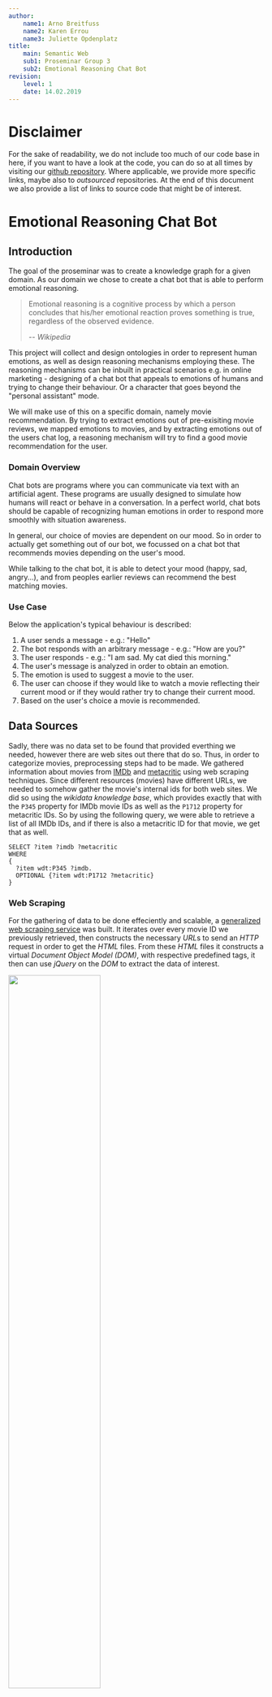 ```yaml
---
author:
    name1: Arno Breitfuss 
    name2: Karen Errou 
    name3: Juliette Opdenplatz
title:
    main: Semantic Web
    sub1: Proseminar Group 3
    sub2: Emotional Reasoning Chat Bot
revision:
    level: 1
    date: 14.02.2019
---
```


# Disclaimer

For the sake of readability, we do not include too much of our code base in here,
if you want to have a look at the code,
you can do so at all times by visiting our [github repository](https://github.com/julietcetera/semantic-web-course).
Where applicable, we provide more specific links, maybe also to *outsourced* repositories.
At the end of this document we also provide a list of links to source code that might be of interest.

# Emotional Reasoning Chat Bot

## Introduction

The goal of the proseminar was to create a knowledge graph for a given domain.
As our domain we chose to create a chat bot that is able to perform emotional reasoning.

> Emotional reasoning is a cognitive process by which a person concludes that his/her emotional reaction proves something is true, regardless of the observed evidence.
>
> -- <cite>Wikipedia</cite>

This project will collect and design ontologies in order to represent human emotions,
as well as design reasoning mechanisms employing these.
The reasoning mechanisms can be inbuilt in practical scenarios e.g. in online marketing - designing of a chat bot that appeals to emotions of humans and trying to change their behaviour.
Or a character that goes beyond the "personal assistant" mode.

We will make use of this on a specific domain, namely movie recommendation.
By trying to extract emotions out of pre-exisiting movie reviews,
we mapped emotions to movies, and by extracting emotions out of the users chat log,
a reasoning mechanism will try to find a good movie recommendation for the user.

### Domain Overview

Chat bots are programs where you can communicate via text with an artificial agent.
These programs are usually designed to simulate how humans will react or behave in a conversation.
In a perfect world, chat bots should be capable of recognizing human emotions in order to respond more smoothly with situation awareness.

In general, our choice of movies are dependent on our mood.
So in order to actually get something out of our bot,
we focussed on a chat bot that recommends movies depending on the user's mood.

While talking to the chat bot, it is able to detect your mood (happy, sad, angry...),
and from peoples earlier reviews can recommend the best matching movies.

### Use Case

Below the application's typical behaviour is described:

1. A user sends a message - e.g.: "Hello"
2. The bot responds with an arbitrary message - e.g.: "How are you?"
3. The user responds - e.g.: "I am sad. My cat died this morning."
4. The user's message is analyzed in order to obtain an emotion.
5. The emotion is used to suggest a movie to the user.
6. The user can choose if they would like to watch a movie reflecting their current mood or if they would rather try to change their current mood.
7. Based on the user's choice a movie is recommended.

## Data Sources

Sadly, there was no data set to be found that provided everthing we needed, however there are web sites out there that do so.
Thus, in order to categorize movies, preprocessing steps had to be made.
We gathered information about movies from [IMDb](https://www.imdb.com/) and [metacritic](https://www.metacritic.com/) using web scraping techniques.
Since different resources (movies) have different URLs,
we needed to somehow gather the movie's internal ids for both web sites.
We did so using the *wikidata knowledge base*,
which provides exactly that with the `P345` property for IMDb movie IDs as well as the `P1712` property for metacritic IDs.
So by using the following query, we were able to retrieve a list of all IMDb IDs,
and if there is also a metacritic ID for that movie, we get that as well.
```
SELECT ?item ?imdb ?metacritic
WHERE 
{
  ?item wdt:P345 ?imdb.
  OPTIONAL {?item wdt:P1712 ?metacritic}
}
```

### Web Scraping 

For the gathering of data to be done effeciently and scalable,
a [generalized web scraping service](https://github.com/julietcetera/data-miner-js) was built.
It iterates over every movie ID we previously retrieved,
then constructs the necessary *URL*s to send an *HTTP* request in order to get the *HTML* files.
From these *HTML* files it constructs a virtual *Document Object Model (DOM)*,
with respective predefined tags,
it then can use *jQuery* on the *DOM* to extract the data of interest.

<img src="./img/web_scraping.png" width="60%" height="60%"/>

### Other Metadata

Initially, we planned to provide links to [linkedmbd](http://www.linkedmdb.org/), however,
sadly this service seems to be discontinued.

Since the IDs were gathered using the *wikidata knowledge base*,
there also for every movie we have in our database, is an equivalent on wikidata,
Due to that, we were easily able to create linking to wikidata,
and thus, profit from the data provided, by using federated *SPARQL*-queries.

Also since *DBpedia* maintains links in form of *owl:sameAs* relations to *wikidata*,
we were also able to enrich our database with links to *DBpedia*.
```
PREFIX schema: <http://schema.org/>
PREFIX owl: <http://www.w3.org/2002/07/owl#>
PREFIX dbpedia-owl: <http://dbpedia.org/ontology/>
SELECT ?film ?wdlink ?dblink WHERE {
    SERVICE <http://dbpedia.org/sparql> {
        ?dblink a dbpedia-owl:Film .
        ?dblink owl:sameAs ?wdlink
    }
    ?film a schema:Movie .
    ?film owl:sameAs ?wdlink
}
```

## Knowledge Graph

The requirements to our knowledge graph were kind of clear from the get-go.
They also did not change too much, making lots of refactoring unnecessary. 
At the end of this section a visualization of the main parts of our graph is provided.

### Vocabularies Used

Reuse of existing vocabularies is important, since the definition says,
that an ontology should be a *shared* conceptualization.

#### Schema.org

> Schema.org is a collaborative, community activity with a mission to create, maintain, and promote schemas for structured data on the Internet, on web pages, in email messages, and beyond.
>
> -- <cite>https://schema.org/</cite>

We mainly make use of *schema.org*'s movie and review model, to describe our scraped data sets. 

#### Onyx - An Emotion Modelling Ontology

Onyx was designed for modelling emotions which have been extracted from text.
This suits our needs perfectly,
since we want to extract the user's emotional state from their chat messages as well as the emotional response to a movie from the movie's reviews.
A basic example below shows a single opinion annotated with Onyx metadata (taken from the [specification page](http://www.gsi.dit.upm.es/ontologies/onyx/)):

<img src="./img/onyx.png" width="91%" height="91%"/>

[Onyx: A Linked Data Approach to Emotion Representation (paper)](http://oa.upm.es/37389/1/INVE_MEM_2015_190501.pdf)

#### WNAffect

[*WNAffect*](http://www.gsi.dit.upm.es/ontologies/wnaffect/) was designed to link words to affects (emotions).
Again this makes a lot of sense for us and *Onyx* uses the terminology of *WNAffect*.

#### Self Defined Parts

##### User Data

Since we wanted to be able to restore the chat log of a user,
we had to somehow model that in our graph.
Usually, you probably would use some other type of database, for instance, document stores.
However, we did not want to include even more dependencies,
so we decided to just stick with *GraphDB* for that.

<img src="./img/user.png" width="100%" height="100%"/>

##### NLP Review Annotations

We used the [ontotext tagging service](https://tag.ontotext.com/documentation/), for annotating natural language.
Ontotext provides a REST-API to their service, which is not as powerful (as in computational load capacities),
as we initially expected, thus we did not annotate that many reviews (since there are about a million in our graph "that many" is relative).

There are several different types provided by Ontotext.
Parts of natural language texts are then assigned to those types, according to the underlying algorithms.

As an example for a successful annotation: "...disney bought everything from marvel comic..." was classified as `ontotext:RelationAcquisition`.

However, the linked ontology is nowhere to be found, we still keep the types though and use some artificial namespace.

##### Owl Axioms

Owl axioms are used to provide information about classes and properties,
as well as to associate class and properties with either partial or complete specifications of their characteristics,
and to give other logical information about classes and properties.

<img src="./img/owl_axioms.png" width="100%" height="100%"/>

##### Schema.org Action

In order to actually make use of a schema.org action, we implemented a REST-API, which on `/api/v1/movie/:id` returns a `potentialAction`.
It's a watch action and the target property leads to the IMDb videogallery site for a specific movie,
since we can not link from an IMDb ID to some web site where you can actually watch the full movie.

```
"@context": "http://schema.org",
"@type": "Movie",
"@id": "/api/v1",
"title": "Pulp Fiction",
"potentialAction": {
    "@type": "WatchAction",
    "target": "https://www.imdb.com/title/tt0110912/videogallery?ref_=tt_pv_vi_sm"
}
```

##### Shacl Shapes

Since one could theoretically add any kind of triple,
we use *SHACL* shapes in order to validate our produced RDF-files.
We do that mainly for movie-related data.

###### User/Chat Related Data

```
@prefix dash: <http://datashapes.org/dash#> .
@prefix rdf: <http://www.w3.org/1999/02/22-rdf-syntax-ns#> .
@prefix rdfs: <http://www.w3.org/2000/01/rdf-schema#> .
@prefix schema: <http://schema.org/> .
@prefix sh: <http://www.w3.org/ns/shacl#> .
@prefix xsd: <http://www.w3.org/2001/XMLSchema#> .
@prefix mcb: <http://movie.chatbot.org/> .

mcb:UserShape
	a sh:NodeShape ;
	sh:targetClass mcb:ChatLog ;
    sh:closed false ;
	sh:property [
		sh:path mcb:hasChatLog ;
		sh:datatype sh:IRI ;
		sh:maxCount 1 ;
		sh:minCount 1 ;
		sh:severity sh:Warning ;
		sh:message "A user should have exactly 1 ChatLog!"@en ;
	] ;
	sh:property [
		sh:path mcb:hasNickName;
		sh:datatype xsd:string ;
		sh:pattern "[a-zA-Z0-9]" ;
		sh:minLength 1 ;
		sh:maxLength 16 ;
		sh:maxCount 1 ;
		sh:minCount 1 ;
		sh:severity sh:Violation ;
		sh:message "A user has to have exactly 1 nickname!"@en ;
	] .

mcb:ChatLogShape
	a sh:NodeShape ;
	sh:targetClass mcb:ChatLog ;
	sh:property [
		sh:path mcb:hasPartOfChat ;
		sh:datatype sh:IRI ;
		sh:minCount 1 ;
	] .

mcb:PartOfChatShape
	a sh:NodeShape ;
	sh:targetClass mcb:PartOfChat ;
	sh:property [
		sh:path schema:author ;
		sh:datatype xsd:string ;
		sh:pattern "[a-zA-Z0-9]" ;
		sh:minLength 1 ;
		sh:maxLength 16 ;
		sh:maxCount 1 ;
		sh:minCount 1 ;
	] ;
	sh:property [
		sh:path schema:text ;
		sh:datatype xsd:string ;
		sh:pattern "[a-zA-Z0-9!?.]" ;
		sh:minLength 1 ;
		sh:maxLength 256 ;
		sh:maxCount 1 ;
		sh:minCount 1 ;
	] ;
	sh:property [
		sh:path schema:dateCreated ;
		sh:datatype xsd:integer ;
		sh:maxCount 1 ;
		sh:minCount 1 ;
		sh:minInclusive 0 ;
	] .
```

An example for a faulty validation run looks like this:
```
$ Conforms? false
$  - Severity: Violation for http://www.w3.org/ns/shacl#DatatypeConstraintComponent
$  - Severity: Violation for http://www.w3.org/ns/shacl#MaxCountConstraintComponent
$  - Severity: Violation for http://www.w3.org/ns/shacl#MinInclusiveConstraintComponent
$ ValidationReport {
$  graph:
$   [
$    { '@id': '_:b0',
$       '@type': [ 'http://www.w3.org/ns/shacl#ValidationResult' ],
$       'http://www.w3.org/ns/shacl#focusNode': [
$            { '@id': 'http://movie.chatbot.org#o15484207065' }
$        ],
$       'http://www.w3.org/ns/shacl#resultMessage': [
$            { '@value': 'Value does not have datatype <http://www.w3.org/2001/XMLSchema#string>' }
$        ],
$       'http://www.w3.org/ns/shacl#resultPath': [
$            { '@id': 'http://schema.org/author' }
$        ],
$       'http://www.w3.org/ns/shacl#resultSeverity': [
$            { '@id': 'http://www.w3.org/ns/shacl#Violation' }
$        ],
$       'http://www.w3.org/ns/shacl#sourceConstraintComponent': [
$            { '@id': 'http://www.w3.org/ns/shacl#DatatypeConstraintComponent' }
$        ],
$       'http://www.w3.org/ns/shacl#sourceShape': [
$            { '@id': '_:b1' }
$        ],
$       'http://www.w3.org/ns/shacl#value': [
$            { '@type': 'http://www.w3.org/2001/XMLSchema#integer',
$             '@value': '1' }
$        ]
$    },
$    { '@id': '_:b2',
$       '@type': [ 'http://www.w3.org/ns/shacl#ValidationResult' ],
$       'http://www.w3.org/ns/shacl#focusNode': [
$            { '@id': 'http://movie.chatbot.org#o15420147065' }
$        ],
$       'http://www.w3.org/ns/shacl#resultMessage': [
$            { '@value': 'More than 1 values' }
$        ],
$       'http://www.w3.org/ns/shacl#resultPath': [
$            { '@id': 'http://schema.org/author' }
$        ],
$       'http://www.w3.org/ns/shacl#resultSeverity': [
$            { '@id': 'http://www.w3.org/ns/shacl#Violation' }
$        ],
$       'http://www.w3.org/ns/shacl#sourceConstraintComponent': [
$            { '@id': 'http://www.w3.org/ns/shacl#MaxCountConstraintComponent' }
$        ],
$       'http://www.w3.org/ns/shacl#sourceShape': [ { '@id': '_:b1' } ] },
$    { '@id': '_:b3',
$       '@type': [ 'http://www.w3.org/ns/shacl#ValidationResult' ],
$       'http://www.w3.org/ns/shacl#focusNode': [
$            { '@id': 'http://movie.chatbot.org#o15420147065' }
$        ],
$       'http://www.w3.org/ns/shacl#resultMessage': [
$            { '@value': 'Value is not >= 0' }
$        ],
$       'http://www.w3.org/ns/shacl#resultPath': [
$            { '@id': 'http://schema.org/dateCreated' }
$        ],
$       'http://www.w3.org/ns/shacl#resultSeverity': [
$            { '@id': 'http://www.w3.org/ns/shacl#Violation' }
$        ],
$       'http://www.w3.org/ns/shacl#sourceConstraintComponent': [
$            { '@id': 'http://www.w3.org/ns/shacl#MinInclusiveConstraintComponent' }
$        ],
$       'http://www.w3.org/ns/shacl#sourceShape': [ { '@id': '_:b4' } ],
$       'http://www.w3.org/ns/shacl#value': [
$            { '@type': 'http://www.w3.org/2001/XMLSchema#integer',
$            '@value': '-1' }
$        ]
$     },
$    { '@id': '_:b5',
$       '@type': [ 'http://www.w3.org/ns/shacl#ValidationReport' ],
$       'http://www.w3.org/ns/shacl#conforms':
$        [ { '@type': 'http://www.w3.org/2001/XMLSchema#boolean',
$            '@value': 'false' } ],
$       'http://www.w3.org/ns/shacl#result': [
$             { '@id': '_:b0' },
$             { '@id': '_:b2' },
$             { '@id': '_:b3' }
$        ]
$     }
$    ],
$  validationNode:
$   { '@id': '_:b5',
$     '@type': [ 'http://www.w3.org/ns/shacl#ValidationReport' ],
$     'http://www.w3.org/ns/shacl#conforms':
$      [
$         { '@type': 'http://www.w3.org/2001/XMLSchema#boolean',
$          '@value': 'false' }
$      ],
$     'http://www.w3.org/ns/shacl#result': [
$         { '@id': '_:b0' },
$         { '@id': '_:b2' },
$         { '@id': '_:b3' }
$      ]
$    }
$}
```
The validated graph:
```
<http://movie.chatbot.org#o15484201470> a <http://movie.chatbot.org/PartOfChat>;
	<http://schema.org/author> "Trumpy";
	<http://schema.org/dateCreated> 1548420147065;
	<http://schema.org/text> "Welcome o!" .

<http://movie.chatbot.org#o15484207065> a <http://movie.chatbot.org/PartOfChat>;
	<http://schema.org/author> 1;
	<http://schema.org/dateCreated> 1548420147065;
	<http://schema.org/text> "Welcome o!" .

<http://movie.chatbot.org#o15420147065> a <http://movie.chatbot.org/PartOfChat>;
	<http://schema.org/author> "Mandela";
	<http://schema.org/author> "Trumpy";
	<http://schema.org/dateCreated> -1;
	<http://schema.org/text> "Welcome o!" .


<http://movie.chatbot.org#o> a <http://movie.chatbot.org/User>;
	<http://movie.chatbot.org/hasChatLog> <http://movie.chatbot.org#osChatLog>;
	<http://movie.chatbot.org/hasNickName> "o" .

<http://movie.chatbot.org#o> a <http://movie.chatbot.org/User>;
	<http://movie.chatbot.org/hasChatLog> <http://movie.chatbot.org#osChatLog>;
	<http://movie.chatbot.org/hasNickName> "o" .
```

###### Movie Related Data

Due to document size restrictions we only have space to present one of our shapes graphs.
If you want to see this one as well follow [this link](https://github.com/julietcetera/semantic-web-course/blob/master/js/shacl-validation/shapes/movie.ttl).

<!--

```
@prefix mcb: <http://movie.chatbot.org/> .
@prefix sh: <http://www.w3.org/ns/shacl#> .
@prefix schema: <http://schema.org> .
@prefix xsd: <http://www.w3.org/2001/XMLSchema> .
@prefix rdf: <http://www.w3.org/1999/02/22-rdf-syntax-ns#> .

mcb:MovieShape
	a sh:NodeShape ;
	sh:targetClass schema:Movie ;
    sh:closed false ;
    sh:ignoredProperties (rdf:type) ;
	sh:property [
		sh:path mcb:hasId ;
		sh:datatype xsd:string ;
		sh:minCount 1 ;
		sh:maxCount 1 ;
		sh:severity sh:Violation ;
		sh:message "A movie has to have exactly one id!"@en ;
	] ;
	sh:property [
		sh:path mcb:hasTitle ;
		sh:datatype xsd:string ;
		sh:minCount 1 ;
		sh:severity sh:Warning ;
		sh:message "A movie should have at least one title!"@en ;
	] ;
	sh:property [
		sh:path mcb:hasGenre ;
		sh:datatype xsd:string ;
		sh:minCount 1 ;
		sh:severity sh:Warning ;
		sh:message "A movie should have at least one genre!"@en ;
	] ;
	sh:property [
		sh:path mcb:hasLanguage ;
		sh:datatype xsd:string ;
		sh:minCount 1 ;
		sh:severity sh:Warning ;
		sh:message "A movie should have at least one language!"@en ;
	] ;
	sh:property [
		sh:path schema:duration ;
		sh:datatype xsd:string ;
		sh:severity sh:Warning ;
	] ;
	sh:property [
		sh:path schema:dateCreated ;
		sh:datatype xsd:string ;
		sh:severity sh:Warning ;
	] ;
	sh:property [
		sh:path schema:aggregateRating;
		sh:datatype xsd:IRI ;
		sh:severity sh:Violation ;
	] ;
	sh:property [
		sh:path mcb:hasActor ;
		sh:datatype xsd:IRI ;
		sh:severity sh:Violation ;
	] ;
	sh:property [
		sh:path schema:image ;
		sh:datatype xsd:anyURI ;
		sh:severity sh:Violation ;
	] ;
	sh:property [
		sh:path schema:musicBy ;
		sh:datatype xsd:anyURI ;
		sh:severity sh:Violation ;
		sh:deactivated true ;
	] .

mcb:ReviewShape
    a sh:NodeShape ;
    sh:targetClass schema:Review ;
    sh:property [
        sh:path schema:headline ;
		sh:datatype xsd:string ;
		sh:minCount 1 ;
		sh:severity sh:Violation ;
    ] ;
    sh:property [
        sh:path schema:about ;
		sh:datatype xsd:IRI ;
		sh:severity sh:Violation ;
    ] ;
    sh:property [
        sh:path schema:author ;
		sh:datatype xsd:string ;
		sh:minCount 1 ;
		sh:severity sh:Violation ;
    ] ;
    sh:property [
        sh:path schema:dateCreated ;
		sh:datatype xsd:string ;
		sh:minCount 1 ;
		sh:severity sh:Violation ;
    ] ;
    sh:property [
        sh:path schema:reviewRating ;
        sh:datatype xsd:integer ;
		sh:severity sh:Violation ;
    ] ;
    sh:property [
        sh:path schema:reviewBody ;
		sh:datatype xsd:string ;
		sh:minCount 1 ;
		sh:severity sh:Violation ;
    ] .

mcb:EmotionSetShape
    a sh:NodeShape ;
    sh:targetClass onyx:EmotionSet ;
    sh:closed true ;
    sh:property [
        sh:path onyx:emotionText ;
        sh:datatype xsd:string ;
		sh:severity sh:Violation ;
    ] ;
    sh:property [
        sh:path onyx:hasEmotion ;
		sh:datatype xsd:IRI ;
		sh:severity sh:Violation ;
    ] ;
    sh:property [
        sh:path prov:Entity ;
		sh:datatype xsd:IRI ;
		sh:severity sh:Violation ;
    ] ;
    sh:property [
        sh:path onyx:describesObject ;
		sh:datatype xsd:IRI ;
		sh:severity sh:Violation ;
    ] .
```
-->

#### Linked Open Data

As previously described in the section about data sets,
we maintain links to wikidata for each of our movie entries, and links to DBpedia whenever possible, using `owl:sameAs` relations.

### The Final Knowledge Graph

The following figure describes all main parts of our ontology not including some minor components, as the OWL axioms.
Colors declare namespaces.

<img src="./img/ontology_final.png" width="100%" height="100%"/>

#### Knowledge Graph Statistics

In this section we focus on some statistics that seem to be the most interesting.

|                    |        occurrences        |
|:------------------:|:-------------------------:|
|triples             | "50,197,603"^^xsd:integer |
|instances           | "5,179,490"^^xsd:integer  |
|distinct classes    | "45"^^xsd:integer         |
|distinct properties | "56"^^xsd:integer         |

##### Total number of instances per class per data source

| graphs                 | classes                                                 |           instances    |
|:----------------------:|:-------------------------------------------------------:|:----------------------:|
| http://imdb.com        | http://www.w3.org/2002/07/owlObjectProperty             | "1"^^xsd:integer       |        
| http://metacritic.com  | http://www.w3.org/2002/07/owlObjectProperty             | "1"^^xsd:integer       |
| http://imdb.com        | http://www.w3.org/2002/07/owlDatatypeProperty           | "4"^^xsd:integer       |
| http://metacritic.com  | http://www.w3.org/2002/07/owlDatatypeProperty           | "4"^^xsd:integer       |
| http://imdb.com        | http://www.w3.org/2002/07/owlFunctionalProperty         | "1"^^xsd:integer       |
| http://metacritic.com  | http://www.w3.org/2002/07/owlFunctionalProperty         | "1"^^xsd:integer       |
| http://imdb.com        | http://www.w3.org/2002/07/owlClass                      | "2"^^xsd:integer       |
| http://metacritic.com  | http://www.w3.org/2002/07/owlClass                      | "2"^^xsd:integer       |
| http://imdb.com        | http://www.w3.org/2002/07/owlRestriction                | "3"^^xsd:integer       |
| http://metacritic.com  | http://www.w3.org/2002/07/owlRestriction                | "3"^^xsd:integer       |
| http://imdb.com        | schema:Person                                           | "565063"^^xsd:integer  | 
| http://imdb.com        | schema:Movie                                            | "171536"^^xsd:integer  |
| http://imdb.com        | onyx:EmotionSet                                         | "1768320"^^xsd:integer |
| http://metacritic.com  | schema:Movie                                            | "11681"^^xsd:integer   |
| http://metacritic.com  | onyx:EmotionSet                                         | "110876"^^xsd:integer  |
| http://emotions.org    | onyx:EmotionSet                                         | "938334"^^xsd:integer  |
| http://emotion.org     | onyx:EmotionSet                                         | "2608120"^^xsd:integer |
| http://tag.ontotext.com| http://www.w3.org/2002/07/owlClass                      | "1"^^xsd:integer       |
| http://tag.ontotext.com| http://www.w3.org/2002/07/owlObjectProperty             | "1"^^xsd:integer       |
| http://tag.ontotext.com| mcb:ReviewAnnotation                                    | "79854"^^xsd:integer   |
| http://tag.ontotext.com| ontotext:Keyphrase                                      | "7240"^^xsd:integer    |
| http://tag.ontotext.com| ontotext:RelationAcquisition                            | "1"^^xsd:integer       |
| http://tag.ontotext.com| ontotext:RelationPersonRole                             | "1020"^^xsd:integer    |
| http://tag.ontotext.com| ontotext:Person                                         | "25334"^^xsd:integer   |
| http://tag.ontotext.com| ontotext:RelationPersonQuotation                        | "60"^^xsd:integer      |
| http://tag.ontotext.com| ontotext:Organization                                   | "5749"^^xsd:integer    |
| http://tag.ontotext.com| ontotext:Location                                       | "4492"^^xsd:integer    |
| http://tag.ontotext.com| ontotext:Work                                           | "22308"^^xsd:integer   |
| http://tag.ontotext.com| ontotext:Event                                          | "1844"^^xsd:integer    |
| http://tag.ontotext.com| ontotext:Thing                                          | "7800"^^xsd:integer    |
| http://tag.ontotext.com| ontotext:Species                                        | "2941"^^xsd:integer    |
| http://tag.ontotext.com| ontotext:Software                                       | "740"^^xsd:integer     |
| http://tag.ontotext.com| ontotext:CelestialBody                                  | "133"^^xsd:integer     |
| http://tag.ontotext.com| ontotext:Currency                                       | "31"^^xsd:integer      |
| http://tag.ontotext.com| ontotext:RelationOrganizationAffiliatedWithOrganization | "25"^^xsd:integer      |
| http://tag.ontotext.com| ontotext:RelationOrganizationQuotation                  | "6"^^xsd:integer       |
| http://tag.ontotext.com| ontotext:Device                                         | "7"^^xsd:integer       |
| http://tag.ontotext.com| ontotext:RelationOrganizationAbbreviation               | "2"^^xsd:integer       |
| http://tag.ontotext.com| ontotext:Sport                                          | "96"^^xsd:integer      |
| http://tag.ontotext.com| ontotext:RelationOrganizationLocation                   | "24"^^xsd:integer      |
| http://tag.ontotext.com| ontotext:RelationOrganizationHasCompetitor              | "1"^^xsd:integer       |

## Application

As previously discussed, a lot of preprocessing had to be made.
Technically, the web scraping explanation also belongs here, however,
in order to not be too repetitive we left it out here.

The frontend contains of a simple [`expressjs`](https://expressjs.com/) web server,
using [`socket.io`](https://socket.io/) for bidirectional communication between client and server,
in order to simplify the implementation of the chat application.

Other components are:

### Data to RDF Mapping

A simple and lightweight tool was built,
that helped us automating the process of mapping all our JSON-formatted data to RDF in turtle format.
It automatically also validates the produced RDF files for validity, including error messages.

### SHACL Validation

Our SHACL shapes have already been mentioned, however in order to validate our files in an automated fashion, we need some sort of library.
We decided to use [*SHACL-JS*](https://github.com/TopQuadrant/shacl-js), the backend implementation for [shacl playground](http://shacl.org/playground/).

### Markov Chains

> A Markov chain is a mathematical system that experiences transitions from one state to another according to certain probabilistic rules. The defining characteristic of a Markov chain is that no matter how the process arrived at its present state, the possible future states are fixed.
>
> -- <cite>Wikipedia</cite>

It is a very simple technique also used to create Natural Language.
However, its lack of context-awareness is kind of a problem,
which we tried to tackle by training it dynamically.
So as the figure below shows, it is retrained every time a new movie is recommended to the user,
using the reviews of the respective movie.

<img src="./img/application_chat.png" width="75%" height="75%"/>

### Triple Store - GraphDB

We decided to use *GraphDB* for the project.
It provides a very simple way to upload our *ttl* files, and a neat interface for testing *SPARQL* queries.
Another argument for *GraphDB* was its REST API which basically works with every programming language,
instead of limiting us to some library and thus to a certain set of languages.
This is an important point, since we wanted to use *Node.js* simply because it's really nice for handling *JSON* formatted data, and web techniques as in *HTTP* requests in general.

> GraphDB is a family of highly-efficient, robust and scalable RDF databases. It streamlines the load and use of linked data cloud datasets as well as your own resources. For an easy use and compatibility with the industry standards, GraphDB implements the RDF4J framework interfaces, the W3C SPARQL Protocol specification and supports all RDF serialisation formats.
>
> -- <cite>GraphDB Web Site</cite>

We mainly used a [*SPARQL* API](https://www.npmjs.com/package/sparql-client-2) for requests to our server,
however, problems occurred when trying to run "insert" queries.
For these cases we use custom *HTTP* requests.

### Bayesian Classifier

We had to analyze nearly one million reviews, to extract their assumed emotional values and accomplished that using a bayesian classifier.
The classifier is also used to extract the emotional value out of the user's chat messages as shown below:

<img src="./img/application.png" width="100%" height="100%"/>

We also used *stemming* as well as *map reduce* techniques in order to enhance our results.
Using these techniques, we were able to detect a much more evenly distribution of emotion population in our reviews,
which seems to be way more realistic than our first approach without these techniques.

### REST Interface

In order to put our schema.org action to use, we implemented a REST API next to the frontend.
One can now request `/api/v1/movies` to get a list of movies from our database (not exhaustive due to the database's large size).
From there you can pick an ID and request `/api/v1/movies/` to obtain the description of a watchaction, as already described in the "Schema.org action" section.

## Deployment

We publish our app on the web using [*ngrok*](https://ngrok.com/),
however, since we use its free version a random URL will be generated every time we restart the process,
thus it is highly unlikely, that if we posted a URL here, it would still be alive at the time you test it.
So please feel free to shoot a quick message and we will make sure the application/our GraphDB instance is published. 

## Conclusion

To conclude, we accomplished most of the things we wanted to do.
However, improvements could be made regarding the frontend, namely usage design,
as well as the natural language generation, since markov chains are not context-aware.
We also don't make enough use of our linking, since we could actually display way more data than we do as of now. 
By retraining it on movie reviews, we could make it seem a little more like it is actually knowing what the conversation is about.

The *ontotext tagging service* was kind of a disappointment,
since the computational load it can handle is extremely limited and times out way to often.
However we could at least get some data out if it.

Since we all not machine learning experts, our Naive Bayes approach for classifying natural language is probably also not optimal,
but we were able to improve it a lot.

We had success acquiring lots of data about movies, which let to a huge knowledge base.
Sometimes this big amount of data is also not so beneficial, especially when running more complex queries, since they require a lot of processing time.
But also when validating our graph, using SHACL shapes, we observed excessive runtimes.
Our database is also very well linked to *LOD* which is very nice,
whenever we want to extend functionality or present additional data we could do so, by using those links.

## Appendix

- [Ontology](../../ontology)
- [Web Scraping](https://github.com/julietcetera/data-miner-js)
    - [IMDb](https://github.com/julietcetera/semantic-web-course/tree/master/js/imdb-data-miner)
    - [metacritic](https://github.com/julietcetera/semantic-web-course/tree/master/js/metacritic-data-miner)
- [SHACL](https://github.com/julietcetera/semantic-web-course/tree/master/js/shacl-validation)
    - [Validation API Wrapper](https://github.com/julietcetera/semantic-web-course/blob/master/js/shacl-validation/validate.s://github.com/julietcetera/semantic-web-course/blob/master/js/shacl-validation/validate.js)
    - [Script for automated Testing](https://github.com/julietcetera/semantic-web-course/blob/master/js/shacl-validation/validate.sh)
    - [Shape Definitions](https://github.com/julietcetera/semantic-web-course/tree/master/js/shacl-validation/shapes)
- [Data to RDF mapping](https://github.com/julietcetera/semantic-web-course/tree/master/js/rdf-builder)
- [Frontend](https://github.com/julietcetera/semantic-web-course/tree/master/js/standalone-chat)
    - [SPARQL Queries](https://github.com/julietcetera/semantic-web-course/blob/master/js/standalone-chat/app/sparql.js)
- [Improved Naive Bayes](https://github.com/julietcetera/text-classifier-js)
- [Markov Chains](https://github.com/julietcetera/markov-js)
- [GraphDB API](https://github.com/julietcetera/semantic-web-course/blob/master/js/graphdb)
    - [DBpedia Alignments](https://github.com/julietcetera/semantic-web-course/tree/master/js/graphdb/load-dbpedia-links)
    - [Wikidata Alignments](https://github.com/julietcetera/semantic-web-course/blob/master/js/graphdb/load-wikidata-links/index.js)
    - [Wikidata Genres](https://github.com/julietcetera/semantic-web-course/tree/master/js/graphdb/load-wikidata-genres)
- [Ontotext Tagging Service](https://github.com/julietcetera/semantic-web-course/tree/master/js/ontotext_tag)
